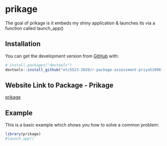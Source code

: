 
<!-- README.md is generated from README.Rmd. Please edit that file -->

# prikage

<!-- badges: start -->

<!-- badges: end -->

The goal of prikage is it embeds my shiny application & launches its via
a function called launch\_app()

## Installation

You can get the development version from [GitHub](https://github.com/)
with:

``` r
# install.packages("devtools")
devtools::install_github("etc5523-2020/r-package-assessment-priya51096")
```

## Website Link to Package - Prikage

[prikage](https://etc5523-2020.github.io/r-package-assessment-priya51096/)

## Example

This is a basic example which shows you how to solve a common problem:

``` r
library(prikage)
#launch_app()
```
